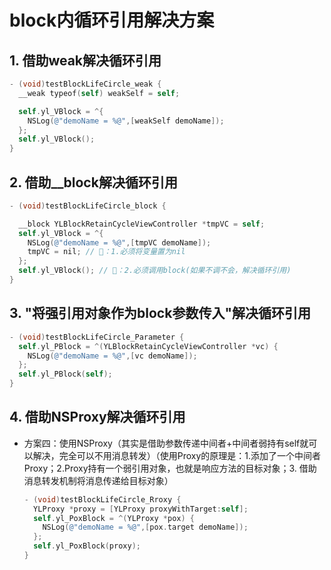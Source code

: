 #  block内循环引用解决方案

## 1. 借助weak解决循环引用

```objective-c
- (void)testBlockLifeCircle_weak {
  __weak typeof(self) weakSelf = self;

  self.yl_VBlock = ^{
    NSLog(@"demoName = %@",[weakSelf demoName]);
  };
  self.yl_VBlock();
}	
```

## 2. 借助__block解决循环引用

```objective-c
- (void)testBlockLifeCircle_block {

  __block YLBlockRetainCycleViewController *tmpVC = self;
  self.yl_VBlock = ^{
    NSLog(@"demoName = %@",[tmpVC demoName]);
    tmpVC = nil; // 📢：1.必须将变量置为nil
  };
  self.yl_VBlock(); // 📢：2.必须调用block(如果不调不会，解决循环引用)
}
```



## 3. "将强引用对象作为block参数传入"解决循环引用

```objective-c
- (void)testBlockLifeCircle_Parameter {
  self.yl_PBlock = ^(YLBlockRetainCycleViewController *vc) {
    NSLog(@"demoName = %@",[vc demoName]);
  };
  self.yl_PBlock(self);
}

```

## 4. 借助NSProxy解决循环引用

* 方案四：使用NSProxy（其实是借助参数传递中间者+中间者弱持有self就可以解决，完全可以不用消息转发）（使用Proxy的原理是：1.添加了一个中间者Proxy；2.Proxy持有一个弱引用对象，也就是响应方法的目标对象；3. 借助消息转发机制将消息传递给目标对象）

  ```objective-c
  - (void)testBlockLifeCircle_Rroxy {
    YLProxy *proxy = [YLProxy proxyWithTarget:self];
    self.yl_PoxBlock = ^(YLProxy *pox) {
      NSLog(@"demoName = %@",[pox.target demoName]);
    };
    self.yl_PoxBlock(proxy);
  }
  ```

  